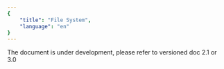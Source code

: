 ```yaml
---
{
    "title": "File System",
    "language": "en"
}
---
```


The document is under development, please refer to versioned doc 2.1 or 3.0

